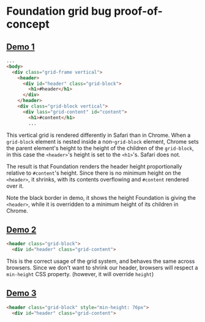 # Foundation grid bug proof-of-concept

## [Demo 1](https://nickfrost-ygrene.github.io/foundation-poc/demo1.html)

```html
...
<body>
  <div class="grid-frame vertical">
    <header>
      <div id="header" class="grid-block">
        <h1>#header</h1>
      </div>
    </header>
    <div class="grid-block vertical">
      <div lass="grid-content" id="content">
        <h1>#content</h1>
        ...
```

This vertical grid is rendered differently in Safari than in Chrome. When a
``grid-block`` element is nested inside a non-``grid-block`` element, Chrome
sets the parent element's height to the height of the children of the
``grid-block``, in this case the ``<header>``'s height is set to the ``<h1>``'s.
Safari does not.

The result is that Foundation renders the header height proportionally relative
to ``#content``'s height. Since there is no minimum height on the ``<header>``,
it shrinks, with its contents overflowing and ``#content`` rendered over it.

Note the black border in demo, it shows the height Foundation is giving the
``<header>``, while it is overridden to a minimum height of its children in
Chrome.

## [Demo 2](https://nickfrost-ygrene.github.io/foundation-poc/demo2.html)

```html
<header class="grid-block">
  <div id="header" class="grid-content">
```

This is the correct usage of the grid system, and behaves the same across
browsers. Since we don't want to shrink our header, browsers will respect a
``min-height`` CSS property. (however, it will override ``height``)

## [Demo 3](https://nickfrost-ygrene.github.io/foundation-poc/demo3.html)

```html
<header class="grid-block" style="min-height: 76px">
  <div id="header" class="grid-content">
```
